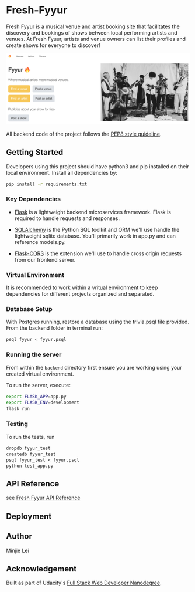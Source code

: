 # Fresh-Fyyur
Fresh Fyyur is a musical venue and artist booking site that facilitates the discovery and bookings of shows between local performing artists and venues. At Fresh Fyuur, artists and venue owners can list their profiles and create shows for everyone to discover!

![Fresh Fyyur](./frontend/fyyur.png)

All backend code of the project follows the [PEP8 style guideline](https://www.python.org/dev/peps/pep-0008/).
## Getting Started
Developers using this project should have python3 and pip installed on their local environment. Install all dependencies by:
```bash
pip install -r requirements.txt
```

### Key Dependencies

- [Flask](http://flask.pocoo.org/)  is a lightweight backend microservices framework. Flask is required to handle requests and responses.

- [SQLAlchemy](https://www.sqlalchemy.org/) is the Python SQL toolkit and ORM we'll use handle the lightweight sqlite database. You'll primarily work in app.py and can reference models.py. 

- [Flask-CORS](https://flask-cors.readthedocs.io/en/latest/#) is the extension we'll use to handle cross origin requests from our frontend server. 

### Virtual Environment 

It is recommended to work within a vritual environment to keep dependencies for different projects organized and separated.

### Database Setup
With Postgres running, restore a database using the trivia.psql file provided. From the backend folder in terminal run:
```bash
psql fyyur < fyyur.psql
```

### Running the server

From within the `backend` directory first ensure you are working using your created virtual environment.

To run the server, execute:

```bash
export FLASK_APP=app.py
export FLASK_ENV=development
flask run
```

### Testing
To run the tests, run
```
dropdb fyyur_test
createdb fyyur_test
psql fyyur_test < fyyur.psql
python test_app.py
```

## API Reference
see [Fresh Fyyur API Reference](./API_Reference.md)

## Deployment

## Author
Minjie Lei

## Acknowledgement
Built as part of Udacity's [Full Stack Web Developer Nanodegree](https://www.udacity.com/course/full-stack-web-developer-nanodegree--nd0044).